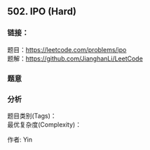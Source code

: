 ## 502. IPO (Hard)

### **链接**：
题目：https://leetcode.com/problems/ipo  
题解：https://github.com/JianghanLi/LeetCode

### **题意**



### **分析**  
题目类别(Tags)：  
最优复杂度(Complexity)：  



作者: Yin
